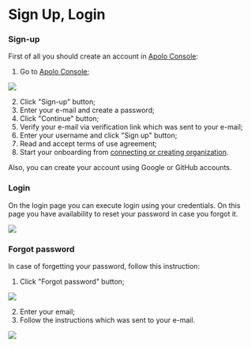 # Sign Up, Login

### Sign-up

First of all you should create an account in [Apolo Console](https://console.apolo.us):

1. Go to [Apolo Console](https://console.apolo.us);

![](../../../../.gitbook/assets/console_screenshots/Sign-up.png)

2. Click "Sign-up" button;
3. Enter your e-mail and create a password;
4. Click "Continue" button;
5. Verify your e-mail via verification link which was sent to your e-mail;
6. Enter your username and click "Sign up" button;
7. Read and accept terms of use agreement;
8. Start your onboarding from [connecting or creating organization](organizations.md).

Also, you can create your account using Google or GitHub accounts.

### Login

On the login page you can execute login using your credentials. On this page you have availability to reset your password in case you forgot it.

![](../../../../.gitbook/assets/console_screenshots/login.png)

### Forgot password

In case of forgetting your password, follow this instruction:

1. Click "Forgot password" button;

![](../../../../.gitbook/assets/console_screenshots/forgot-pass.png)

2. Enter your email;
3. Follow the instructions which was sent to your e-mail.

![](../../../../.gitbook/assets/console_screenshots/forgot-pass_1.png)
